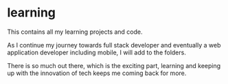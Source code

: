 # learning
This contains all my learning projects and code.

As I continue my journey towards full stack developer and eventually a web application developer including mobile, I will add 
to the folders.

There is so much out there, which is the exciting part, learning and keeping up with the innovation of tech keeps me coming
back for more.
